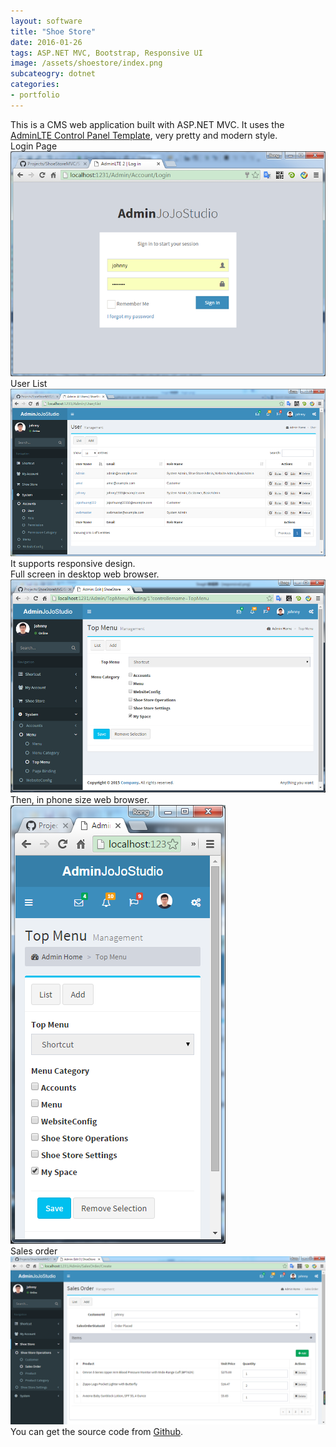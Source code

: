 ```yaml
---
layout: software
title: "Shoe Store"
date: 2016-01-26
tags: ASP.NET MVC, Bootstrap, Responsive UI
image: /assets/shoestore/index.png
subcateogry: dotnet
categories:
- portfolio
---
```


This is a CMS web application built with ASP.NET MVC. It uses the [AdminLTE Control Panel Template](https://almsaeedstudio.com/), very pretty and modern style.    
Login Page  
![login](/assets/shoestore/login.png "login")  
User List  
![index](/assets/shoestore/index.png "index")  
It supports responsive design.  
Full screen in desktop web browser.  
![fullscreen](/assets/shoestore/responsive.png "fullscreen")  
Then, in phone size web browser.  
![phonesize](/assets/shoestore/responsive2.png "phonesize")  
Sales order
![order](/assets/shoestore/order.png "order")  
You can get the source code from [Github](https://github.com/jojozhuang/Projects/tree/master/ShoeStoreMVC/Src "Source Code").
